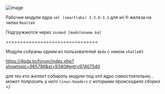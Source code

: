 ![image](https://github.com/sw3nlab/sml482hd/blob/master/MODULES/Screenshot_20211217-031358_Termius.png)

Рабочие модули ядра `sml (smartlabs) 3.3.8-3.3` для wi-fi железа на чипах `Realtek` 

Подгружаются через `insmod [modulename.ko]`

================================

Модули собраны одним из пользователей `4pda` с ником `shatle03`

https://4pda.to/forum/index.php?showtopic=965786&st=9340#entry97407540


<i> для тех кто желает собирать модули под sml ядро самостоятельно... может попросить у него `linux-headers` с которыми происходила сборка =)</i>

